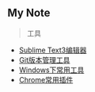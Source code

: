 My Note
-------- 
> 工具

- [Sublime Text3编辑器](Sublime_Text3编辑器/Sublime_Text3编辑器.md)
- [Git版本管理工具](Git版本管理工具/Git版本管理工具.md)
- [Windows下常用工具](Windows下常用工具/Windows下常用工具.md)
- [Chrome常用插件](Chrome常用插件/Chrome常用插件.md)